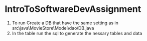 # IntroToSoftwareDevAssignment

1. To run Create a DB that have the same setting as in src\java\MovieStore\Model\dao\DB.java
2. In the table run the sql to generate the nessary tables and data
